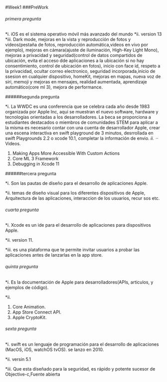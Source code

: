 #Week1
###PreWork
###### primera pregunta

*i. iOS es el sistema operativo móvil más avanzado del mundo 
*ii. version  13
*iii. Dark mode, mejoras en la vista y reproducción de fotos y videos(pestaña de fotos, reproducción automática,videos en vivo por ejemplo), mejoras en cámara(ajuste de iluminación, High-Key Light Mono), mejoras a privacidad y seguridad(control de datos compartidos de ubicación, evita el acceso dde aplicaciones a la ubicación si no hay consentimiento, control de ubicación en fotos), inicio con face id, respeto a la privacidad, ocultar correo electronico, seguridad incorporada,inicio de ssesion en cualquier dispositivo, homeKit, mejoras en mapas, nueva voz de siri, memoji y mejoras en mensajes, realidad aumentada, aprendizaje automático(core ml 3), mejora de performance.

######segunda pregunta

*i. La WWDC es una conferencia que se celebra cada año desde 1983 organizada por Apple Inc, aqui se muestran el nuevo software, hardware y tecnologías orientadas a los desarrolladores.
La beca se proporciona a estudiantes destacados o miembros de comunidades STEM para aplicar a la misma es necesario contar con una cuenta de desarrollador Apple, crear una escena interactiva en swift playground de 3 minutos, desrrollada en swift Playgrounds 2.2 o xcode 10.1, completar la información de envio.
*ii. ⋅⋅* Videos. 
1. Making Apps More Accessible With Custom Actions
2. Core ML 3 Framework
3. Debugging in Xcode 11

######tercera pregunta

*i. Son las pautas de diseño para el desarrollo de aplicaciones Apple.

*ii. temas de diseño visual para los diferentes dispositivos de Apple, Arquitectura de las aplicaciones, interaccion de los usuarios, recur
sos etc.

###### cuarta pregunta

*i. Xcode es un ide para el desarrollo de aplicaciones para dispositivos Apple.

*ii. version 11.

*iii. es una plataforma que te permite invitar usuarios a probar las aplicaciones antes de lanzarlas en la app store.

###### quinta pregunta

*i. Es la documentación de Apple para desarrolladores(APIs, articulos, y ejemplos de código).

*ii. 
1. Core Animation.
2. App Store Connect API.
3. Apple CryptoKit.

###### sexta pregunta

*i. swift es un lenguaje de programación para el desarrollo de aplicaciones (MacOS, iOS, watchOS tvOS). se lanzo en 2010.

*ii. versin 5.1

*iii. Que esta diseñado para la seguridad, es rápido y potente sucesor de Objective-c,Fuente abierta 
